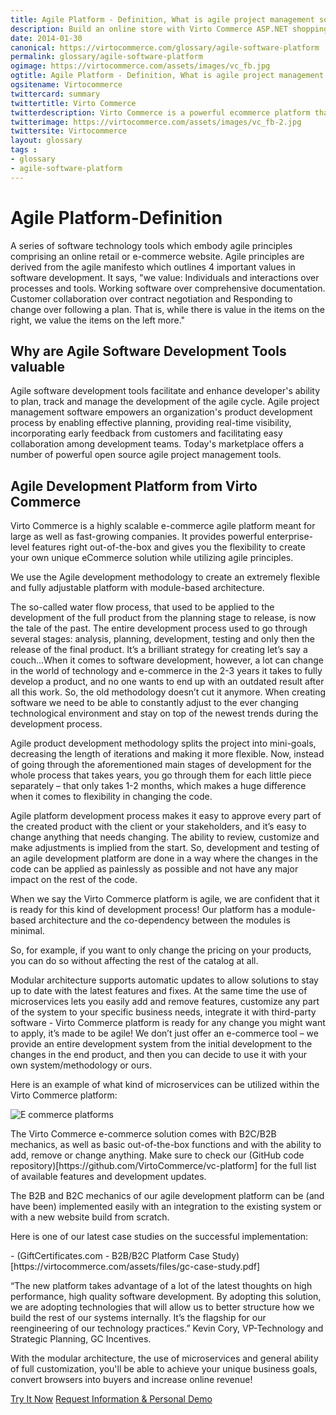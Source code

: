 ```yaml
---
title: Agile Platform - Definition, What is agile project management software and why are Agile Tools valuable?| Glossary Virto Commerce.
description: Build an online store with Virto Commerce ASP.NET shopping cart software. Benefit from an open source shopping cart software that has every feature you need.
date: 2014-01-30
canonical: https://virtocommerce.com/glossary/agile-software-platform
permalink: glossary/agile-software-platform
ogimage: https://virtocommerce.com/assets/images/vc_fb.jpg
ogtitle: Agile Platform - Definition, What is agile project management software and why are Agile Tools valuable?| Glossary Virto Commerce.
ogsitename: Virtocommerce
twittercard: summary
twittertitle: Virto Commerce
twitterdescription: Virto Commerce is a powerful ecommerce platform that includes everything you need to create an online store and sell online. Try it free with Free Community License
twitterimage: https://virtocommerce.com/assets/images/vc_fb-2.jpg
twittersite: Virtocommerce
layout: glossary
tags : 
- glossary
- agile-software-platform
---
```

<div class="business-cnt">
    <div class="head __cart">
        <h1 class="title">Agile Platform-Definition</h1>
    </div>
    <p class="text">A series of software technology tools which embody agile principles comprising an online retail or e-commerce website. Agile principles are derived from the agile manifesto which outlines 4 important values in software development. It says, "we value: Individuals and interactions over processes and tools. Working software over comprehensive documentation. Customer collaboration over contract negotiation and Responding to change over following a plan. That is, while there is value in the items on the right, we value the items on the left more."</p>
    <h2 class="sub-title">Why are Agile Software Development Tools valuable</h2>
    <p class="text">Agile software development tools facilitate and enhance developer's ability to plan, track and manage the development of the agile cycle. Agile project management software empowers an organization's product development process by enabling effective planning, providing real-time visibility, incorporating early feedback from customers and facilitating easy collaboration among development teams. Today's marketplace offers a number of powerful open source agile project management tools.</p>
    <h2 class="sub-title">Agile Development Platform from Virto Commerce</h2>
    <p class="text">Virto Commerce is a highly scalable e-commerce agile platform meant for large as well as fast-growing companies. It provides powerful enterprise-level features right out-of-the-box and gives you the flexibility to create your own unique eCommerce solution while utilizing agile principles.</p>
    <p class="text">We use the Agile development methodology to create an extremely flexible and fully adjustable platform with module-based architecture.</p>
    <p class="text">The so-called water flow process, that used to be applied to the development of the full product from the planning stage to release, is now the tale of the past. The entire development process used to go through several stages: analysis, planning, development, testing and only then the release of the final product. It’s a brilliant strategy for creating let’s say a couch…When it comes to software development, however, a lot can change in the world of technology and e-commerce in the 2-3 years it takes to fully develop a product, and no one wants to end up with an outdated result after all this work. So, the old methodology doesn’t cut it anymore. When creating software we need to be able to constantly adjust to the ever changing technological environment and stay on top of the newest trends during the development process.</p>
    <p class="text">Agile product development methodology splits the project into mini-goals, decreasing the length of iterations and making it more flexible. Now, instead of going through the aforementioned main stages of development for the whole process that takes years, you go through them for each little piece separately – that only takes 1-2 months, which makes a huge difference when it comes to flexibility in changing the code.</p>
    <p class="text">Agile platform development process makes it easy to approve every part of the created product with the client or your stakeholders, and it’s easy to change anything that needs changing. The ability to review, customize and make adjustments is implied from the start. So, development and testing of an agile development platform are done in a way where the changes in the code can be applied as painlessly as possible and not have any major impact on the rest of the code.</p>
    <p class="text">When we say the Virto Commerce platform is agile, we are confident that it is ready for this kind of development process! Our platform has a module-based architecture and the co-dependency between the modules is minimal.</p>
    <p class="text">So, for example, if you want to only change the pricing on your products, you can do so without affecting the rest of the catalog at all. </p>
    <p class="text">Modular architecture supports automatic updates to allow solutions to stay up to date with the latest features and fixes. At the same time the use of microservices lets you easily add and remove features, customize any part of the system to your specific business needs, integrate it with third-party software - Virto Commerce platform is ready for any change you might want to apply, it’s made to be agile! We don’t just offer an e-commerce tool – we provide an entire development system from the initial development to the changes in the end product, and then you can decide to use it with your own system/methodology or ours.</p>
    <p class="text">Here is an example of what kind of microservices can be utilized within the Virto Commerce platform:</p>
    <img alt="E commerce platforms" src="assets/images/features/architecture-circle.png" />
    <p class="text">The Virto Commerce e-commerce solution comes with B2C/B2B mechanics, as well as basic out-of-the-box functions and with the ability to add, remove or change anything. Make sure to check our (GitHub code repository)[https://github.com/VirtoCommerce/vc-platform] for the full list of available features and development updates.</p>
    <p class="text">The B2B and B2C mechanics of our agile development platform can be (and have been) implemented easily with an integration to the existing system or with a new website build from scratch.</p>
    <p class="text">Here is one of our latest case studies on the successful implementation:</p>
    <p class="text">-	(GiftCertificates.com  - B2B/B2C Platform Case Study)[https://virtocommerce.com/assets/files/gc-case-study.pdf]</p>
    <p class="text">“The new platform takes advantage of a lot of the latest thoughts on high performance, high quality software development. By adopting this solution, we are adopting technologies that will allow us to better structure how we build the rest of our systems internally. It’s the flagship for our reengineering of our technology practices.” Kevin Cory, VP-Technology and Strategic Planning, GC Incentives.</p>
    <p class="text">With the modular architecture, the use of microservices and general ability of full customization, you'll be able to achieve your unique business goals, convert browsers into buyers and increase online revenue!</p>
    <div class="buttons">
        <a class="button fill" href="/try-now">Try It Now</a>
        <a class="button fill" href="/contact-us">Request Information & Personal Demo</a>
    </div>
</div>